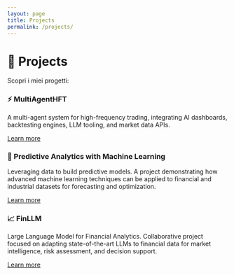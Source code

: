 ```yaml
---
layout: page
title: Projects
permalink: /projects/
---
```


<!-- markdownlint-disable MD033 -->

# 🚀 Projects

Scopri i miei progetti:

<div class="projects-grid">
	<div class="project-card" style="background-image: url('/assets/images/project1.jpg');">
		<h3>⚡ MultiAgentHFT</h3>
		<p>A multi-agent system for high-frequency trading, integrating AI dashboards, backtesting engines, LLM tooling, and market data APIs.</p>
		<a href="/projects/multiagenthft/" class="project-link">Learn more</a>
	</div>
	<div class="project-card">
		<h3>🤖 Predictive Analytics with Machine Learning</h3>
		<p>Leveraging data to build predictive models. A project demonstrating how advanced machine learning techniques can be applied to financial and industrial datasets for forecasting and optimization.</p>
		<a href="/projects/datascientist/" class="project-link">Learn more</a>
	</div>
	<div class="project-card" style="background-image: url('/assets/images/finllm.jpg');">
		<h3>📈 FinLLM</h3>
		<p>Large Language Model for Financial Analytics. Collaborative project focused on adapting state-of-the-art LLMs to financial data for market intelligence, risk assessment, and decision support.</p>
		<a href="/projects/finllm/" class="project-link">Learn more</a>
	</div>
</div>

<!-- markdownlint-enable MD033 -->
